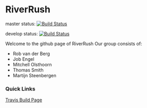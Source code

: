 # RiverRush 
master status: [![Build Status](https://travis-ci.org/StreetLampStudios/RiverRush.svg?branch=master)](https://travis-ci.org/StreetLampStudios/RiverRush)

develop status: [![Build Status](https://travis-ci.org/StreetLampStudios/RiverRush.svg?branch=develop)](https://travis-ci.org/StreetLampStudios/RiverRush)

Welcome to the github page of RiverRush
Our group consists of:
* Rob van der Berg
* Job Engel
* Mitchell Olsthoorn
* Thomas Smith
* Martijn Steenbergen

### Quick Links

[Travis Build Page](https://travis-ci.org/StreetLampStudios/RiverRush)
